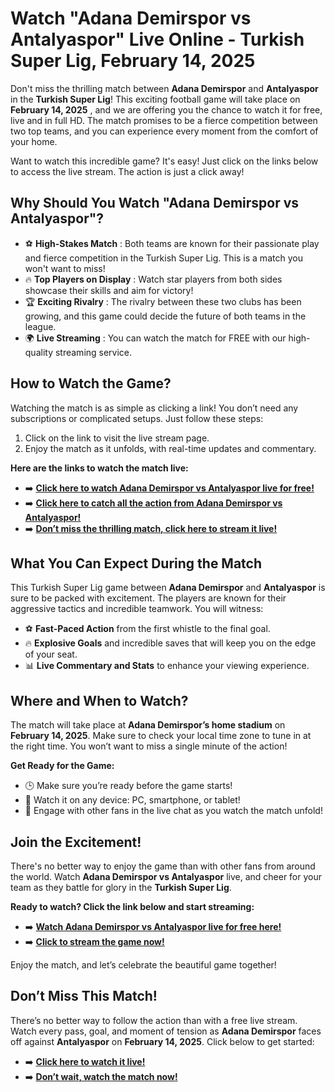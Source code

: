 # Watch "Adana Demirspor vs Antalyaspor" Live Online - Turkish Super Lig, February 14, 2025

Don't miss the thrilling match between **Adana Demirspor** and **Antalyaspor** in the **Turkish Super Lig**! This exciting football game will take place on **February 14, 2025** , and we are offering you the chance to watch it for free, live and in full HD. The match promises to be a fierce competition between two top teams, and you can experience every moment from the comfort of your home.

Want to watch this incredible game? It's easy! Just click on the links below to access the live stream. The action is just a click away!

## Why Should You Watch "Adana Demirspor vs Antalyaspor"?

- ⚽ **High-Stakes Match** : Both teams are known for their passionate play and fierce competition in the Turkish Super Lig. This is a match you won't want to miss!
- 🔥 **Top Players on Display** : Watch star players from both sides showcase their skills and aim for victory!
- 🏆 **Exciting Rivalry** : The rivalry between these two clubs has been growing, and this game could decide the future of both teams in the league.
- 🌍 **Live Streaming** : You can watch the match for FREE with our high-quality streaming service.

## How to Watch the Game?

Watching the match is as simple as clicking a link! You don’t need any subscriptions or complicated setups. Just follow these steps:

1. Click on the link to visit the live stream page.
2. Enjoy the match as it unfolds, with real-time updates and commentary.

**Here are the links to watch the match live:**

- ➡️ [**Click here to watch Adana Demirspor vs Antalyaspor live for free!**](https://tinyurl.com/livestreamfreeo?st=Adana+Demirspor+vs+Antalyaspor&si=ghc)
- ➡️ [**Click here to catch all the action from Adana Demirspor vs Antalyaspor!**](https://tinyurl.com/livestreamfreeo?st=Adana+Demirspor+vs+Antalyaspor&si=ghc)
- ➡️ [**Don’t miss the thrilling match, click here to stream it live!**](https://tinyurl.com/livestreamfreeo?st=Adana+Demirspor+vs+Antalyaspor&si=ghc)

## What You Can Expect During the Match

This Turkish Super Lig game between **Adana Demirspor** and **Antalyaspor** is sure to be packed with excitement. The players are known for their aggressive tactics and incredible teamwork. You will witness:

- ⚽ **Fast-Paced Action** from the first whistle to the final goal.
- 🔥 **Explosive Goals** and incredible saves that will keep you on the edge of your seat.
- 📊 **Live Commentary and Stats** to enhance your viewing experience.

## Where and When to Watch?

The match will take place at **Adana Demirspor’s home stadium** on **February 14, 2025**. Make sure to check your local time zone to tune in at the right time. You won’t want to miss a single minute of the action!

**Get Ready for the Game:**

- 🕒 Make sure you’re ready before the game starts!
- 📱 Watch it on any device: PC, smartphone, or tablet!
- 💬 Engage with other fans in the live chat as you watch the match unfold!

## Join the Excitement!

There's no better way to enjoy the game than with other fans from around the world. Watch **Adana Demirspor vs Antalyaspor** live, and cheer for your team as they battle for glory in the **Turkish Super Lig**.

**Ready to watch? Click the link below and start streaming:**

- ➡️ [**Watch Adana Demirspor vs Antalyaspor live for free here!**](https://tinyurl.com/livestreamfreeo?st=Adana+Demirspor+vs+Antalyaspor&si=ghc)
- ➡️ [**Click to stream the game now!**](https://tinyurl.com/livestreamfreeo?st=Adana+Demirspor+vs+Antalyaspor&si=ghc)

Enjoy the match, and let’s celebrate the beautiful game together!

## Don’t Miss This Match!

There’s no better way to follow the action than with a free live stream. Watch every pass, goal, and moment of tension as **Adana Demirspor** faces off against **Antalyaspor** on **February 14, 2025**. Click below to get started:

- ➡️ [**Click here to watch it live!**](https://tinyurl.com/livestreamfreeo?st=Adana+Demirspor+vs+Antalyaspor&si=ghc)
- ➡️ [**Don’t wait, watch the match now!**](https://tinyurl.com/livestreamfreeo?st=Adana+Demirspor+vs+Antalyaspor&si=ghc)
